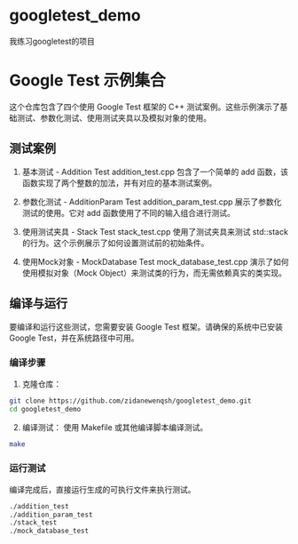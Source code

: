 # googletest_demo
我练习googletest的项目

# Google Test 示例集合
这个仓库包含了四个使用 Google Test 框架的 C++ 测试案例。这些示例演示了基础测试、参数化测试、使用测试夹具以及模拟对象的使用。

## 测试案例
1. 基本测试 - Addition Test
addition_test.cpp 包含了一个简单的 add 函数，该函数实现了两个整数的加法，并有对应的基本测试案例。

2. 参数化测试 - AdditionParam Test
addition_param_test.cpp 展示了参数化测试的使用。它对 add 函数使用了不同的输入组合进行测试。

3. 使用测试夹具 - Stack Test
stack_test.cpp 使用了测试夹具来测试 std::stack<int> 的行为。这个示例展示了如何设置测试前的初始条件。

4. 使用Mock对象 - MockDatabase Test
mock_database_test.cpp 演示了如何使用模拟对象（Mock Object）来测试类的行为，而无需依赖真实的类实现。

## 编译与运行
要编译和运行这些测试，您需要安装 Google Test 框架。请确保的系统中已安装 Google Test，并在系统路径中可用。

### 编译步骤
1. 克隆仓库：

```bash
git clone https://github.com/zidanewenqsh/googletest_demo.git
cd googletest_demo
```
2. 编译测试：
使用 Makefile 或其他编译脚本编译测试。
```bash
make
```
### 运行测试
编译完成后，直接运行生成的可执行文件来执行测试。

```bash
./addition_test
./addition_param_test
./stack_test
./mock_database_test
```